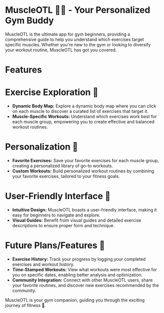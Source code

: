# MuscleOTL 🏋️‍♂️ - Your Personalized Gym Buddy

MuscleOTL is the ultimate app for gym beginners, providing a comprehensive guide to help you understand which exercises target specific muscles. Whether you're new to the gym or looking to diversify your workout routine, MuscleOTL has got you covered.

# Features

# Exercise Exploration 🤸
- **Dynamic Body Map:** Explore a dynamic body map where you can click on each muscle to discover a curated list of exercises that target it.
- **Muscle-Specific Workouts:** Understand which exercises work best for each muscle group, empowering you to create effective and balanced workout routines.

# Personalization 🧘
- **Favorite Exercises:** Save your favorite exercises for each muscle group, creating a personalized library of go-to workouts.
- **Custom Workouts:** Build personalized workout routines by combining your favorite exercises, tailored to your fitness goals.

# User-Friendly Interface 🎨
- **Intuitive Design:** MuscleOTL boasts a user-friendly interface, making it easy for beginners to navigate and explore.
- **Visual Guides:** Benefit from visual guides and detailed exercise descriptions to ensure proper form and technique.

# Future Plans/Features 🚀

- **Exercise History:** Track your progress by logging your completed exercises and workout history.
- **Time-Stamped Workouts:** View what workouts were most effective for you on specific dates, enabling better analysis and optimization.
- **Community Integration:** Connect with other MuscleOTL users, share your favorite routines, and discover new exercises recommended by the community.

MuscleOTL is your gym companion, guiding you through the exciting journey of fitness 💪.
